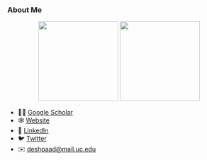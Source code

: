 ### About Me

<p align="center">
<img height="180em" src="https://github-readme-stats.vercel.app/api?username=adipandas&show_icons=true&hide_border=true&&count_private=true&include_all_commits=true"/>
<img height="180em" src="https://github-readme-stats.vercel.app/api/top-langs/?username=adipandas&layout=compact&langs_count=8">
</p>


- :man_student: [Google Scholar](https://scholar.google.com/citations?user=MHFiZZsAAAAJ&hl=en)
- 🕸️ [Website](https://adipandas.github.io/)
- 💼 [LinkedIn](https://www.linkedin.com/in/deshpaad/)
- 🐦 [Twitter](https://twitter.com/aditpandas)
- ✉️ [deshpaad@mail.uc.edu]()
